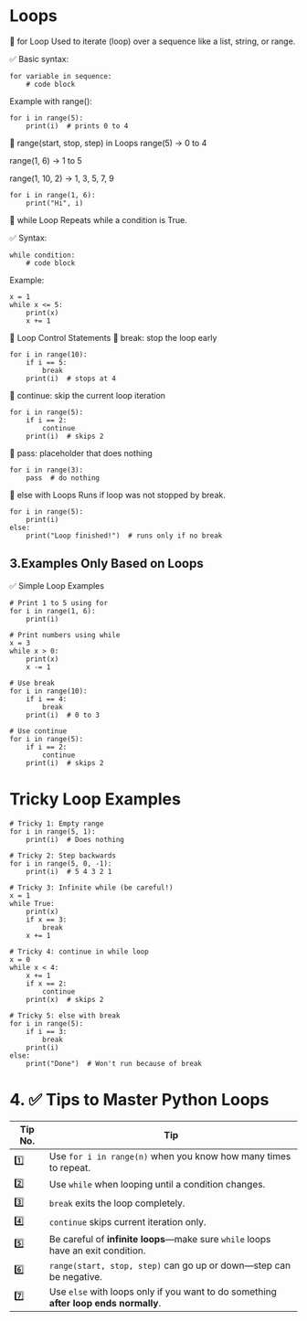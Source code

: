 # Loops

🔹 for Loop
Used to iterate (loop) over a sequence like a list, string, or range.

✅ Basic syntax:
```
for variable in sequence:
    # code block
```
Example with range():
```
for i in range(5):
    print(i)  # prints 0 to 4
```
🔹 range(start, stop, step) in Loops
range(5) → 0 to 4

range(1, 6) → 1 to 5

range(1, 10, 2) → 1, 3, 5, 7, 9

```
for i in range(1, 6):
    print("Hi", i)
```
🔹 while Loop
Repeats while a condition is True.

✅ Syntax:
```
while condition:
    # code block
```
Example:
```
x = 1
while x <= 5:
    print(x)
    x += 1
```
🔹 Loop Control Statements
🔸 break: stop the loop early
```
for i in range(10):
    if i == 5:
        break
    print(i)  # stops at 4
```
🔸 continue: skip the current loop iteration
```
for i in range(5):
    if i == 2:
        continue
    print(i)  # skips 2
```
🔸 pass: placeholder that does nothing
```
for i in range(3):
    pass  # do nothing
```
🔹 else with Loops
Runs if loop was not stopped by break.
```
for i in range(5):
    print(i)
else:
    print("Loop finished!")  # runs only if no break
```
## 3.Examples Only Based on Loops
✅ Simple Loop Examples
```
# Print 1 to 5 using for
for i in range(1, 6):
    print(i)

# Print numbers using while
x = 3
while x > 0:
    print(x)
    x -= 1

# Use break
for i in range(10):
    if i == 4:
        break
    print(i)  # 0 to 3

# Use continue
for i in range(5):
    if i == 2:
        continue
    print(i)  # skips 2
```
# Tricky Loop Examples
```
# Tricky 1: Empty range
for i in range(5, 1):
    print(i)  # Does nothing

# Tricky 2: Step backwards
for i in range(5, 0, -1):
    print(i)  # 5 4 3 2 1

# Tricky 3: Infinite while (be careful!)
x = 1
while True:
    print(x)
    if x == 3:
        break
    x += 1

# Tricky 4: continue in while loop
x = 0
while x < 4:
    x += 1
    if x == 2:
        continue
    print(x)  # skips 2

# Tricky 5: else with break
for i in range(5):
    if i == 3:
        break
    print(i)
else:
    print("Done")  # Won't run because of break
```
# 4. ✅ Tips to Master Python Loops

| Tip No. | Tip                                                                                  |
| ------- | ------------------------------------------------------------------------------------ |
| 1️⃣     | Use `for i in range(n)` when you know how many times to repeat.                      |
| 2️⃣     | Use `while` when looping until a condition changes.                                  |
| 3️⃣     | `break` exits the loop completely.                                                   |
| 4️⃣     | `continue` skips current iteration only.                                             |
| 5️⃣     | Be careful of **infinite loops**—make sure `while` loops have an exit condition.     |
| 6️⃣     | `range(start, stop, step)` can go up or down—step can be negative.                   |
| 7️⃣     | Use `else` with loops only if you want to do something **after loop ends normally**. |

